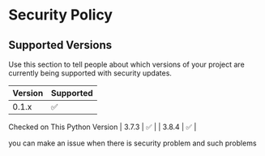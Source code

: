 # Security Policy

## Supported Versions

Use this section to tell people about which versions of your project are
currently being supported with security updates.

| Version | Supported          |
| ------- | ------------------ |
| 0.1.x   | :white_check_mark: |

Checked on This Python Version 
| 3.7.3   | :white_check_mark: |
| 3.8.4   | :white_check_mark: |

you can make an issue when there is security problem and such problems 
